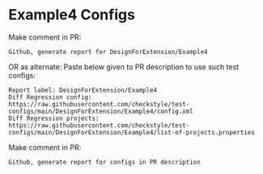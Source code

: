 # Example4 Configs
Make comment in PR:
```
Github, generate report for DesignForExtension/Example4
```
OR as alternate:
Paste below given to PR description to use such test configs:
```
Report label: DesignForExtension/Example4
Diff Regression config: https://raw.githubusercontent.com/checkstyle/test-configs/main/DesignForExtension/Example4/config.xml
Diff Regression projects: https://raw.githubusercontent.com/checkstyle/test-configs/main/DesignForExtension/Example4/list-of-projects.properties
```
Make comment in PR:
```
Github, generate report for configs in PR description
```
